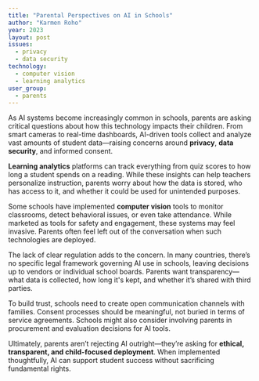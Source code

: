```yaml
---
title: "Parental Perspectives on AI in Schools"
author: "Karmen Roho"
year: 2023
layout: post
issues:
  - privacy
  - data security
technology:
  - computer vision
  - learning analytics
user_group:
  - parents
---
```


As AI systems become increasingly common in schools, parents are asking critical questions about how this technology impacts their children. From smart cameras to real-time dashboards, AI-driven tools collect and analyze vast amounts of student data—raising concerns around **privacy**, **data security**, and informed consent.

**Learning analytics** platforms can track everything from quiz scores to how long a student spends on a reading. While these insights can help teachers personalize instruction, parents worry about how the data is stored, who has access to it, and whether it could be used for unintended purposes.

Some schools have implemented **computer vision** tools to monitor classrooms, detect behavioral issues, or even take attendance. While marketed as tools for safety and engagement, these systems may feel invasive. Parents often feel left out of the conversation when such technologies are deployed.

The lack of clear regulation adds to the concern. In many countries, there’s no specific legal framework governing AI use in schools, leaving decisions up to vendors or individual school boards. Parents want transparency—what data is collected, how long it's kept, and whether it’s shared with third parties.

To build trust, schools need to create open communication channels with families. Consent processes should be meaningful, not buried in terms of service agreements. Schools might also consider involving parents in procurement and evaluation decisions for AI tools.

Ultimately, parents aren’t rejecting AI outright—they’re asking for **ethical, transparent, and child-focused deployment**. When implemented thoughtfully, AI can support student success without sacrificing fundamental rights.
